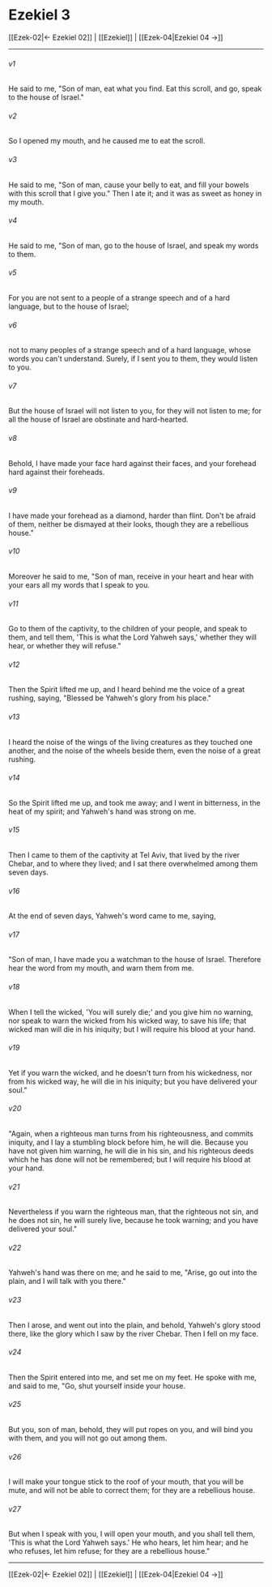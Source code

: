 # Ezekiel 3

[[Ezek-02|← Ezekiel 02]] | [[Ezekiel]] | [[Ezek-04|Ezekiel 04 →]]
***



###### v1 
He said to me, "Son of man, eat what you find. Eat this scroll, and go, speak to the house of Israel." 

###### v2 
So I opened my mouth, and he caused me to eat the scroll. 

###### v3 
He said to me, "Son of man, cause your belly to eat, and fill your bowels with this scroll that I give you." Then I ate it; and it was as sweet as honey in my mouth. 

###### v4 
He said to me, "Son of man, go to the house of Israel, and speak my words to them. 

###### v5 
For you are not sent to a people of a strange speech and of a hard language, but to the house of Israel; 

###### v6 
not to many peoples of a strange speech and of a hard language, whose words you can't understand. Surely, if I sent you to them, they would listen to you. 

###### v7 
But the house of Israel will not listen to you, for they will not listen to me; for all the house of Israel are obstinate and hard-hearted. 

###### v8 
Behold, I have made your face hard against their faces, and your forehead hard against their foreheads. 

###### v9 
I have made your forehead as a diamond, harder than flint. Don't be afraid of them, neither be dismayed at their looks, though they are a rebellious house." 

###### v10 
Moreover he said to me, "Son of man, receive in your heart and hear with your ears all my words that I speak to you. 

###### v11 
Go to them of the captivity, to the children of your people, and speak to them, and tell them, 'This is what the Lord Yahweh says,' whether they will hear, or whether they will refuse." 

###### v12 
Then the Spirit lifted me up, and I heard behind me the voice of a great rushing, saying, "Blessed be Yahweh's glory from his place." 

###### v13 
I heard the noise of the wings of the living creatures as they touched one another, and the noise of the wheels beside them, even the noise of a great rushing. 

###### v14 
So the Spirit lifted me up, and took me away; and I went in bitterness, in the heat of my spirit; and Yahweh's hand was strong on me. 

###### v15 
Then I came to them of the captivity at Tel Aviv, that lived by the river Chebar, and to where they lived; and I sat there overwhelmed among them seven days. 

###### v16 
At the end of seven days, Yahweh's word came to me, saying, 

###### v17 
"Son of man, I have made you a watchman to the house of Israel. Therefore hear the word from my mouth, and warn them from me. 

###### v18 
When I tell the wicked, 'You will surely die;' and you give him no warning, nor speak to warn the wicked from his wicked way, to save his life; that wicked man will die in his iniquity; but I will require his blood at your hand. 

###### v19 
Yet if you warn the wicked, and he doesn't turn from his wickedness, nor from his wicked way, he will die in his iniquity; but you have delivered your soul." 

###### v20 
"Again, when a righteous man turns from his righteousness, and commits iniquity, and I lay a stumbling block before him, he will die. Because you have not given him warning, he will die in his sin, and his righteous deeds which he has done will not be remembered; but I will require his blood at your hand. 

###### v21 
Nevertheless if you warn the righteous man, that the righteous not sin, and he does not sin, he will surely live, because he took warning; and you have delivered your soul." 

###### v22 
Yahweh's hand was there on me; and he said to me, "Arise, go out into the plain, and I will talk with you there." 

###### v23 
Then I arose, and went out into the plain, and behold, Yahweh's glory stood there, like the glory which I saw by the river Chebar. Then I fell on my face. 

###### v24 
Then the Spirit entered into me, and set me on my feet. He spoke with me, and said to me, "Go, shut yourself inside your house. 

###### v25 
But you, son of man, behold, they will put ropes on you, and will bind you with them, and you will not go out among them. 

###### v26 
I will make your tongue stick to the roof of your mouth, that you will be mute, and will not be able to correct them; for they are a rebellious house. 

###### v27 
But when I speak with you, I will open your mouth, and you shall tell them, 'This is what the Lord Yahweh says.' He who hears, let him hear; and he who refuses, let him refuse; for they are a rebellious house."

***
[[Ezek-02|← Ezekiel 02]] | [[Ezekiel]] | [[Ezek-04|Ezekiel 04 →]]
